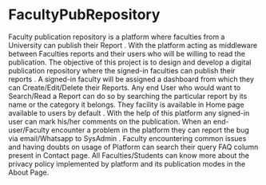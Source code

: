 # FacultyPubRepository
Faculty publication repository is a platform where faculties from a University can publish their Report . With the platform acting as middleware between Faculties reports and their users who will be willing to read the publication. The objective of this project is to design and develop a digital publication repository where the signed-in faculties can publish their reports . A signed-in faculty will be assigned a dashboard from which they can Create/Edit/Delete their Reports. Any end User who would want to Search/Read a Report can do so by searching the particular report by its name or the category it belongs. They facility is available in Home page available to users by default . With the help of this platform any signed-in user can mark his/her comments on the publication. When an end-user/Faculty encounter a problem in the platform they can report the bug via email/Whatsapp to SysAdmin . Faculty encountering common issues and having doubts on usage of Platform can search their query FAQ column present in Contact page. All Faculties/Students can know more about the privacy policy implemented by platform and its publication modes in the About Page.
